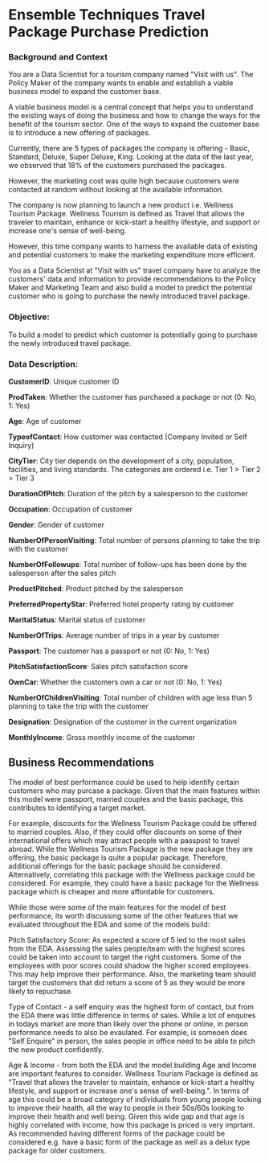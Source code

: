 # Ensemble Techniques Travel Package Purchase Prediction

### Background and Context

You are a Data Scientist for a tourism company named "Visit with us". The Policy Maker of the company wants to enable and establish a viable business model to expand the customer base.

A viable business model is a central concept that helps you to understand the existing ways of doing the business and how to change the ways for the benefit of the tourism sector. One of the ways to expand the customer base is to introduce a new offering of packages.

Currently, there are 5 types of packages the company is offering - Basic, Standard, Deluxe, Super Deluxe, King. Looking at the data of the last year, we observed that 18% of the customers purchased the packages.

However, the marketing cost was quite high because customers were contacted at random without looking at the available information.

The company is now planning to launch a new product i.e. Wellness Tourism Package. Wellness Tourism is defined as Travel that allows the traveler to maintain, enhance or kick-start a healthy lifestyle, and support or increase one's sense of well-being.

However, this time company wants to harness the available data of existing and potential customers to make the marketing expenditure more efficient.

You as a Data Scientist at "Visit with us" travel company have to analyze the customers' data and information to provide recommendations to the Policy Maker and Marketing Team and also build a model to predict the potential customer who is going to purchase the newly introduced travel package.

### Objective:
To build a model to predict which customer is potentially going to purchase the newly introduced travel package.

### Data Description:

**CustomerID**: Unique customer ID

**ProdTaken**: Whether the customer has purchased a package or not (0: No, 1: Yes)

**Age**: Age of customer

**TypeofContact**: How customer was contacted (Company Invited or Self Inquiry)

**CityTier**: City tier depends on the development of a city, population, facilities, and living standards. The categories are ordered i.e. Tier 1 > Tier 2 > Tier 3

**DurationOfPitch**: Duration of the pitch by a salesperson to the customer

**Occupation**: Occupation of customer

**Gender**: Gender of customer

**NumberOfPersonVisiting**: Total number of persons planning to take the trip with the customer

**NumberOfFollowups**: Total number of follow-ups has been done by the salesperson after the sales pitch

**ProductPitched**: Product pitched by the salesperson

**PreferredPropertyStar**: Preferred hotel property rating by customer

**MaritalStatus**: Marital status of customer

**NumberOfTrips**: Average number of trips in a year by customer

**Passport**: The customer has a passport or not (0: No, 1: Yes)

**PitchSatisfactionScore**: Sales pitch satisfaction score

**OwnCar**: Whether the customers own a car or not (0: No, 1: Yes)

**NumberOfChildrenVisiting**: Total number of children with age less than 5 planning to take the trip with the customer

**Designation**: Designation of the customer in the current organization

**MonthlyIncome**: Gross monthly income of the customer

## Business Recommendations
The model of best performance could be used to help identify certain customers who may purcase a package. Given that the main features within this model were passport, married couples and the basic package, this contributes to identifying a target market.

For example, discounts for the Wellness Tourism Package could be offered to married couples. Also, if they could offer discounts on some of their international offers which may attract people with a passpost to travel abroad. While the Wellness Tourism Package is the new package they are offering, the basic package is quite a popular package. Therefore, additional offerings for the basic package should be considered. Alternatively, correlating this package with the Wellness package could be considered. For example, they could have a basic package for the Wellness package which is cheaper and more affordable for customers.

While those were some of the main features for the model of best performance, its worth discussing some of the other features that we evaluated throughout the EDA and some of the models build:

Pitch Satisfactory Score: As expected a score of 5 led to the most sales from the EDA. Assessing the sales people/team with the highest scores could be taken into account to target the right customers. Some of the employees with poor scores could shadow the higher scored employees. This may help improve their performance. Also, the marketing team should target the customers that did return a score of 5 as they would be more likely to repuchase.

Type of Contact - a self enquiry was the highest form of contact, but from the EDA there was little difference in terms of sales. While a lot of enquires in todays market are more than likely over the phone or online, in person performance needs to also be evaulated. For example, is someoen does "Self Enquire" in person, the sales people in office need to be able to pitch the new product confidently.

Age & Income - from both the EDA and the model building Age and Income are important features to consider. Wellness Tourism Package is defined as "Travel that allows the traveler to maintain, enhance or kick-start a healthy lifestyle, and support or increase one's sense of well-being.". In terms of age this could be a broad category of individuals from young people looking to improve their health, all the way to people in their 50s/60s looking to improve their health and well being. Given this wide gap and that age is highly correlated with income, how this package is priced is very imprtant. As recommended having different forms of the package could be considered e.g. have a basic form of the package as well as a delux type package for older customers.

